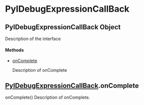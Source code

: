# PyIDebugExpressionCallBack

## PyIDebugExpressionCallBack Object



Description of the interface

#### Methods


  - [onComplete](PyIDebugExpressionCallBack.md#pyidebugexpressioncallbackoncomplete)

    Description of onComplete&nbsp;

## [PyIDebugExpressionCallBack](#pyidebugexpressioncallback)\.onComplete

onComplete\(\)
Description of onComplete\.